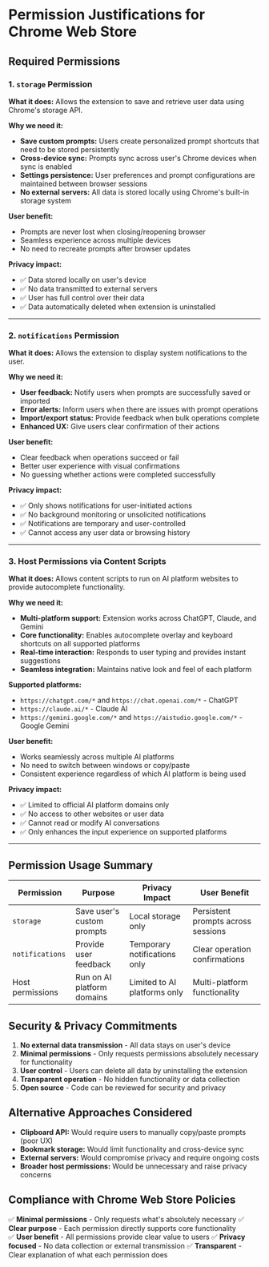 # Permission Justifications for Chrome Web Store

## Required Permissions

### 1. `storage` Permission

**What it does:** Allows the extension to save and retrieve user data using Chrome's storage API.

**Why we need it:**
- **Save custom prompts:** Users create personalized prompt shortcuts that need to be stored persistently
- **Cross-device sync:** Prompts sync across user's Chrome devices when sync is enabled
- **Settings persistence:** User preferences and prompt configurations are maintained between browser sessions
- **No external servers:** All data is stored locally using Chrome's built-in storage system

**User benefit:**
- Prompts are never lost when closing/reopening browser
- Seamless experience across multiple devices
- No need to recreate prompts after browser updates

**Privacy impact:**
- ✅ Data stored locally on user's device
- ✅ No data transmitted to external servers
- ✅ User has full control over their data
- ✅ Data automatically deleted when extension is uninstalled

---

### 2. `notifications` Permission

**What it does:** Allows the extension to display system notifications to the user.

**Why we need it:**
- **User feedback:** Notify users when prompts are successfully saved or imported
- **Error alerts:** Inform users when there are issues with prompt operations
- **Import/export status:** Provide feedback when bulk operations complete
- **Enhanced UX:** Give users clear confirmation of their actions

**User benefit:**
- Clear feedback when operations succeed or fail
- Better user experience with visual confirmations
- No guessing whether actions were completed successfully

**Privacy impact:**
- ✅ Only shows notifications for user-initiated actions
- ✅ No background monitoring or unsolicited notifications
- ✅ Notifications are temporary and user-controlled
- ✅ Cannot access any user data or browsing history

---

### 3. Host Permissions via Content Scripts

**What it does:** Allows content scripts to run on AI platform websites to provide autocomplete functionality.

**Why we need it:**
- **Multi-platform support:** Extension works across ChatGPT, Claude, and Gemini
- **Core functionality:** Enables autocomplete overlay and keyboard shortcuts on all supported platforms
- **Real-time interaction:** Responds to user typing and provides instant suggestions
- **Seamless integration:** Maintains native look and feel of each platform

**Supported platforms:**
- `https://chatgpt.com/*` and `https://chat.openai.com/*` - ChatGPT
- `https://claude.ai/*` - Claude AI
- `https://gemini.google.com/*` and `https://aistudio.google.com/*` - Google Gemini

**User benefit:**
- Works seamlessly across multiple AI platforms
- No need to switch between windows or copy/paste
- Consistent experience regardless of which AI platform is being used

**Privacy impact:**
- ✅ Limited to official AI platform domains only
- ✅ No access to other websites or user data
- ✅ Cannot read or modify AI conversations
- ✅ Only enhances the input experience on supported platforms

---

## Permission Usage Summary

| Permission | Purpose | Privacy Impact | User Benefit |
|------------|---------|----------------|--------------|
| `storage` | Save user's custom prompts | Local storage only | Persistent prompts across sessions |
| `notifications` | Provide user feedback | Temporary notifications only | Clear operation confirmations |
| Host permissions | Run on AI platform domains | Limited to AI platforms only | Multi-platform functionality |

## Security & Privacy Commitments

1. **No external data transmission** - All data stays on user's device
2. **Minimal permissions** - Only requests permissions absolutely necessary for functionality
3. **User control** - Users can delete all data by uninstalling the extension
4. **Transparent operation** - No hidden functionality or data collection
5. **Open source** - Code can be reviewed for security and privacy

## Alternative Approaches Considered

- **Clipboard API:** Would require users to manually copy/paste prompts (poor UX)
- **Bookmark storage:** Would limit functionality and cross-device sync
- **External servers:** Would compromise privacy and require ongoing costs
- **Broader host permissions:** Would be unnecessary and raise privacy concerns

## Compliance with Chrome Web Store Policies

✅ **Minimal permissions** - Only requests what's absolutely necessary
✅ **Clear purpose** - Each permission directly supports core functionality  
✅ **User benefit** - All permissions provide clear value to users
✅ **Privacy focused** - No data collection or external transmission
✅ **Transparent** - Clear explanation of what each permission does 